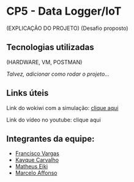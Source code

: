 # CP5 - Data Logger/IoT

(EXPLICAÇÃO DO PROJETO)
(Desafio proposto)

## Tecnologias utilizadas

(HARDWARE, VM, POSTMAN)

_Talvez, adicionar como rodar o projeto..._

## Links úteis
Link do wokiwi com a simulação: [clique aqui](https://wokwi.com/projects/429334626804446209) 

Link do vídeo no youtube: clique aqui

## Integrantes da equipe:

- [Francisco Vargas](https://github.com/Franciscov25)
- [Kayque Carvalho](https://github.com/Kay-Carv)
- [Matheus Eiki](https://github.com/Matheus-Eiki)
- [Marcelo Affonso](https://github.com/tenebres-cpu)